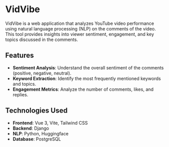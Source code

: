 # VidVibe

VidVibe is a web application that analyzes YouTube video performance using natural language processing (NLP) on the comments of the video. This tool provides insights into viewer sentiment, engagement, and key topics discussed in the comments.

## Features

- **Sentiment Analysis**: Understand the overall sentiment of the comments (positive, negative, neutral).
- **Keyword Extraction**: Identify the most frequently mentioned keywords and topics.
- **Engagement Metrics**: Analyze the number of comments, likes, and replies.

## Technologies Used

- **Frontend**: Vue 3, Vite, Tailwind CSS
- **Backend**: Django
- **NLP**: Python, Huggingface
- **Database**: PostgreSQL

